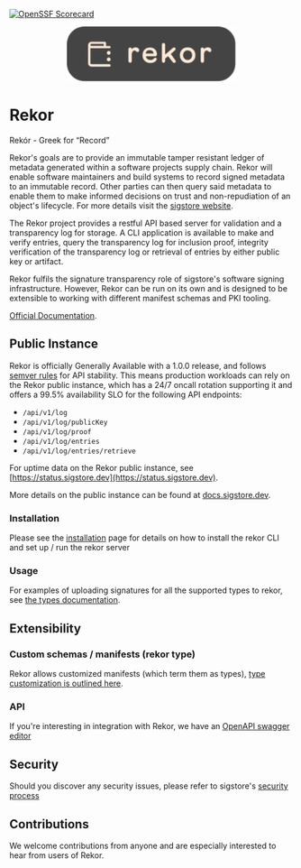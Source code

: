 [![OpenSSF Scorecard](https://api.securityscorecards.dev/projects/github.com/sigstore/rekor/badge)](https://api.securityscorecards.dev/projects/github.com/sigstore/rekor)

<p align="center">
  <img style="max-width: 100%;width: 300px;" src="./images/logo.svg" alt="Rekor logo"/>
</p>

# Rekor

Rekór - Greek for “Record”

Rekor's goals are to provide an immutable tamper resistant ledger of metadata generated within a software projects supply chain.
Rekor will enable software maintainers and build systems to record signed metadata to an immutable record.
Other parties can then query said metadata to enable them to make informed decisions on trust and non-repudiation of an object's lifecycle. For more details visit the [sigstore website](https://sigstore.dev).

The Rekor project provides a restful API based server for validation and a transparency log for storage.
A CLI application is available to make and verify entries, query the transparency log for inclusion proof,
integrity verification of the transparency log or retrieval of entries by either public key or artifact.

Rekor fulfils the signature transparency role of sigstore's software signing
infrastructure. However, Rekor can be run on its own and is designed to be
extensible to working with different manifest schemas and PKI tooling.

[Official Documentation](https://docs.sigstore.dev/rekor/overview).

## Public Instance

Rekor is officially Generally Available with a 1.0.0 release, and follows [semver rules](https://semver.org/) for API stability.
This means production workloads can rely on the Rekor public instance, which has a 24/7 oncall rotation supporting it and offers a 99.5% availability SLO for the following API endpoints:
* `/api/v1/log`
* `/api/v1/log/publicKey`
* `/api/v1/log/proof`
* `/api/v1/log/entries`
* `/api/v1/log/entries/retrieve`

For uptime data on the Rekor public instance, see [https://status.sigstore.dev](https://status.sigstore.dev).

More details on the public instance can be found at [docs.sigstore.dev](https://docs.sigstore.dev/rekor/public-instance).

### Installation

Please see the [installation](https://docs.sigstore.dev/rekor/overview#usage-and-installation) page for details on how to install the rekor CLI and set up / run
the rekor server

### Usage

For examples of uploading signatures for all the supported types to rekor, see [the types documentation](types.md).

## Extensibility

### Custom schemas / manifests (rekor type)

Rekor allows customized manifests (which term them as types), [type customization is outlined here](https://github.com/sigstore/rekor/tree/main/pkg/types).

### API

If you're interesting in integration with Rekor, we have an [OpenAPI swagger editor](https://sigstore.dev/swagger/)

## Security

Should you discover any security issues, please refer to sigstore's [security process](https://github.com/sigstore/.github/blob/main/SECURITY.md)

## Contributions

We welcome contributions from anyone and are especially interested to hear from
users of Rekor.
